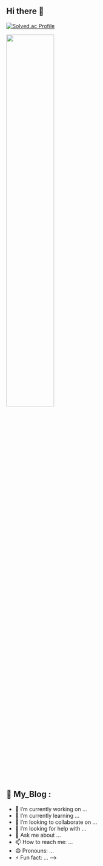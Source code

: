 ## Hi there 👋

[![Solved.ac Profile](http://mazassumnida.wtf/api/v2/generate_badge?boj=e10013)](https://solved.ac/gh8579/)


  <img height="50%" width="auto" src ="https://github-readme-stats.vercel.app/api/top-langs/?username=YSB1026&layout=compact&hide_border=true&theme=blue&bg_color=00000000&langs_count=6&hide=jupyter%20notebook,tex,css,php">

## 📢 My_Blog : 

<div align='center'>
 

</div>

- 🔭 I’m currently working on ...
- 🌱 I’m currently learning ...
- 👯 I’m looking to collaborate on ...
- 🤔 I’m looking for help with ...
- 💬 Ask me about ...
- 📫 How to reach me: ...
- 😄 Pronouns: ...
- ⚡ Fun fact: ...
-->
